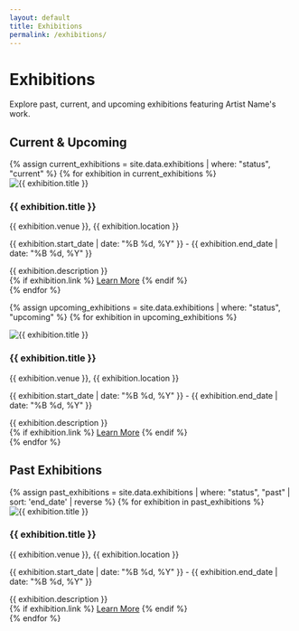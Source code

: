 ```yaml
---
layout: default
title: Exhibitions
permalink: /exhibitions/
---
```


# Exhibitions

Explore past, current, and upcoming exhibitions featuring Artist Name's work.

## Current & Upcoming

<div class="exhibitions">
  {% assign current_exhibitions = site.data.exhibitions | where: "status", "current" %}
  {% for exhibition in current_exhibitions %}
    <div class="exhibition-card" id="{{ exhibition.title | slugify }}">
      <img src="{{ exhibition.image | relative_url }}" alt="{{ exhibition.title }}">
      <div class="exhibition-details">
        <h3>{{ exhibition.title }}</h3>
        <p class="exhibition-location">{{ exhibition.venue }}, {{ exhibition.location }}</p>
        <p class="exhibition-dates">{{ exhibition.start_date | date: "%B %d, %Y" }} - {{ exhibition.end_date | date: "%B %d, %Y" }}</p>
        <div class="exhibition-description">{{ exhibition.description }}</div>
        {% if exhibition.link %}
          <a href="{{ exhibition.link }}" class="button" target="_blank">Learn More</a>
        {% endif %}
      </div>
    </div>
  {% endfor %}
  
  {% assign upcoming_exhibitions = site.data.exhibitions | where: "status", "upcoming" %}
  {% for exhibition in upcoming_exhibitions %}
    <div class="exhibition-card" id="{{ exhibition.title | slugify }}">
      <img src="{{ exhibition.image | relative_url }}" alt="{{ exhibition.title }}">
      <div class="exhibition-details">
        <h3>{{ exhibition.title }}</h3>
        <p class="exhibition-location">{{ exhibition.venue }}, {{ exhibition.location }}</p>
        <p class="exhibition-dates">{{ exhibition.start_date | date: "%B %d, %Y" }} - {{ exhibition.end_date | date: "%B %d, %Y" }}</p>
        <div class="exhibition-description">{{ exhibition.description }}</div>
        {% if exhibition.link %}
          <a href="{{ exhibition.link }}" class="button" target="_blank">Learn More</a>
        {% endif %}
      </div>
    </div>
  {% endfor %}
</div>

## Past Exhibitions

<div class="exhibitions past-exhibitions">
  {% assign past_exhibitions = site.data.exhibitions | where: "status", "past" | sort: 'end_date' | reverse %}
  {% for exhibition in past_exhibitions %}
    <div class="exhibition-card" id="{{ exhibition.title | slugify }}">
      <img src="{{ exhibition.image | relative_url }}" alt="{{ exhibition.title }}">
      <div class="exhibition-details">
        <h3>{{ exhibition.title }}</h3>
        <p class="exhibition-location">{{ exhibition.venue }}, {{ exhibition.location }}</p>
        <p class="exhibition-dates">{{ exhibition.start_date | date: "%B %d, %Y" }} - {{ exhibition.end_date | date: "%B %d, %Y" }}</p>
        <div class="exhibition-description">{{ exhibition.description }}</div>
        {% if exhibition.link %}
          <a href="{{ exhibition.link }}" class="button" target="_blank">Learn More</a>
        {% endif %}
      </div>
    </div>
  {% endfor %}
</div>

